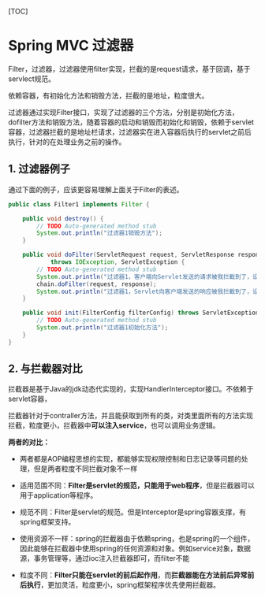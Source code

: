 [TOC]

# Spring MVC 过滤器

Filter，过滤器，过滤器使用filter实现，拦截的是request请求，基于回调，基于servlect规范。

依赖容器，有初始化方法和销毁方法，拦截的是地址，粒度很大。

过滤器通过实现Filter接口，实现了过滤器的三个方法，分别是初始化方法，dofilter方法和销毁方法，随着容器的启动和销毁而初始化和销毁，依赖于servlet容器，过滤器拦截的是地址栏请求，过滤器实在进入容器后执行的servlet之前后执行，针对的在处理业务之前的操作。

## 1. 过滤器例子

通过下面的例子，应该更容易理解上面关于Filter的表述。

```java
public class Filter1 implements Filter {

    public void destroy() {
        // TODO Auto-generated method stub
        System.out.println("过滤器1销毁方法");
    }

    public void doFilter(ServletRequest request, ServletResponse response, FilterChain chain)
            throws IOException, ServletException {
        // TODO Auto-generated method stub
        System.out.println("过滤器1，客户端向Servlet发送的请求被我拦截到了，设置请求编码");
        chain.doFilter(request, response);
        System.out.println("过滤器1，Servlet向客户端发送的响应被我拦截到了，设置相应编码");
    }

    public void init(FilterConfig filterConfig) throws ServletException {
        // TODO Auto-generated method stub
        System.out.println("过滤器1初始化方法");
    }
}
```

## 2. 与拦截器对比

拦截器是基于Java的jdk动态代实现的，实现HandlerInterceptor接口。不依赖于servlet容器，

拦截器针对于contraller方法，并且能获取到所有的类，对类里面所有的方法实现拦截，粒度更小，拦截器中**可以注入service**，也可以调用业务逻辑。

**两者的对比：**

- 两者都是AOP编程思想的实现，都能够实现权限控制和日志记录等问题的处理，但是两者粒度不同拦截对象不一样

- 适用范围不同：**Filter是servlet的规范，只能用于web程序**，但是拦截器可以用于application等程序。

- 规范不同：Filter是servlet的规范。但是Interceptor是spring容器支撑，有spring框架支持。

- 使用资源不一样：spring的拦截器由于依赖spring，也是spring的一个组件，因此能够在拦截器中使用spring的任何资源和对象。例如service对象，数据源，事务管理等，通过ioc注入拦截器即可，而filter不能

- 粒度不同：**Filter只能在servlet的前后起作用**，而**拦截器能在方法前后异常前后执行**，更加灵活，粒度更小，spring框架程序优先使用拦截器。
